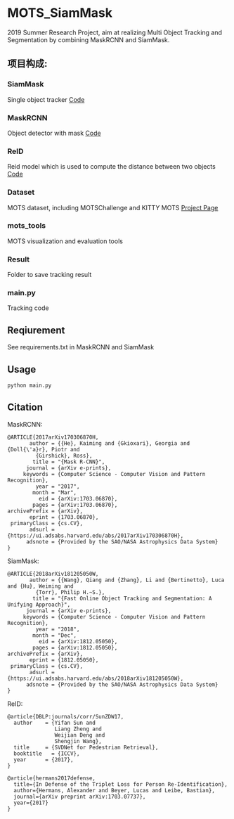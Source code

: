 # MOTS_SiamMask
2019 Summer Research Project, aim at realizing Multi Object Tracking and Segmentation by combining MaskRCNN and SiamMask.

## 项目构成:

### SiamMask
Single object tracker  [Code](https://github.com/foolwood/SiamMask)



### MaskRCNN

Object detector with mask  [Code](https://github.com/matterport/Mask_RCNN)



### ReID

Reid model which is used to compute the distance between two objects  [Code](https://github.com/layumi/Person_reID_baseline_pytorch)



### Dataset

MOTS dataset, including MOTSChallenge and KITTY MOTS  [Project Page](https://www.vision.rwth-aachen.de/page/mots)



### mots_tools
MOTS visualization and evaluation tools



### Result
Folder to save tracking result



### main.py
Tracking code



## Reqiurement
See requirements.txt in MaskRCNN and SiamMask



## Usage

```python
python main.py
```



## Citation

MaskRCNN:

```
@ARTICLE{2017arXiv170306870H,
       author = {{He}, Kaiming and {Gkioxari}, Georgia and {Doll{\'a}r}, Piotr and
         {Girshick}, Ross},
        title = "{Mask R-CNN}",
      journal = {arXiv e-prints},
     keywords = {Computer Science - Computer Vision and Pattern Recognition},
         year = "2017",
        month = "Mar",
          eid = {arXiv:1703.06870},
        pages = {arXiv:1703.06870},
archivePrefix = {arXiv},
       eprint = {1703.06870},
 primaryClass = {cs.CV},
       adsurl = {https://ui.adsabs.harvard.edu/abs/2017arXiv170306870H},
      adsnote = {Provided by the SAO/NASA Astrophysics Data System}
}
```

SiamMask:

```
@ARTICLE{2018arXiv181205050W,
       author = {{Wang}, Qiang and {Zhang}, Li and {Bertinetto}, Luca and {Hu}, Weiming and
         {Torr}, Philip H.~S.},
        title = "{Fast Online Object Tracking and Segmentation: A Unifying Approach}",
      journal = {arXiv e-prints},
     keywords = {Computer Science - Computer Vision and Pattern Recognition},
         year = "2018",
        month = "Dec",
          eid = {arXiv:1812.05050},
        pages = {arXiv:1812.05050},
archivePrefix = {arXiv},
       eprint = {1812.05050},
 primaryClass = {cs.CV},
       adsurl = {https://ui.adsabs.harvard.edu/abs/2018arXiv181205050W},
      adsnote = {Provided by the SAO/NASA Astrophysics Data System}
}
```

ReID:

```
@article{DBLP:journals/corr/SunZDW17,
  author    = {Yifan Sun and
               Liang Zheng and
               Weijian Deng and
               Shengjin Wang},
  title     = {SVDNet for Pedestrian Retrieval},
  booktitle   = {ICCV},
  year      = {2017},
}

@article{hermans2017defense,
  title={In Defense of the Triplet Loss for Person Re-Identification},
  author={Hermans, Alexander and Beyer, Lucas and Leibe, Bastian},
  journal={arXiv preprint arXiv:1703.07737},
  year={2017}
}
```

